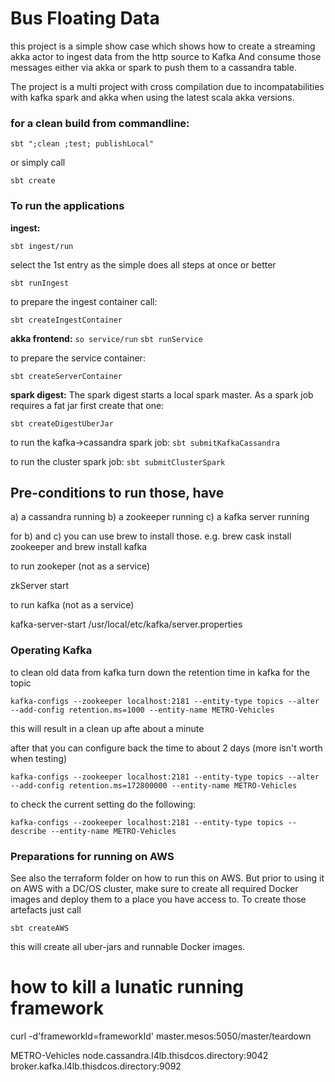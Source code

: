 # Bus Floating Data #

this project is a simple show case which shows how to create a streaming akka actor to ingest data from the http source to Kafka
And consume those messages either via akka or spark to push them to a cassandra table. 

The project is a multi project with cross compilation due to incompatabilities with kafka spark and akka when using the latest scala akka versions. 

### for a clean build from commandline:

`sbt ";clean ;test; publishLocal"`

or simply call 

`sbt create`

### To run the applications 

**ingest:** 

`sbt ingest/run`

select the 1st entry as the simple does all steps at once
or better 

`sbt runIngest`

to prepare the ingest container call: 

`sbt createIngestContainer`

**akka frontend:**
`so service/run`
`sbt runService`

to prepare the service container: 

`sbt createServerContainer`

**spark digest:**
The spark digest starts a local spark master. 
As a spark job requires a fat jar first create that one: 

`sbt createDigestUberJar`

to run the kafka->cassandra spark job:
`sbt submitKafkaCassandra`

to run the cluster spark job: 
`sbt submitClusterSpark`

## Pre-conditions to run those, have 

a) a cassandra running
b) a zookeeper running
c) a kafka server running

for b) and c) you can use brew to install those. 
e.g. brew cask install zookeeper and brew install kafka

to run zookeper (not as a service)

zkServer start


to run kafka (not as a service)

kafka-server-start /usr/local/etc/kafka/server.properties

### Operating Kafka

to clean old data from kafka turn down the retention time in kafka for the topic

`kafka-configs --zookeeper localhost:2181 --entity-type topics --alter --add-config retention.ms=1000 --entity-name METRO-Vehicles`
 
this will result in a clean up afte about a minute

after that you can configure back the time to about 2 days (more isn't worth when testing)

`kafka-configs --zookeeper localhost:2181 --entity-type topics --alter --add-config retention.ms=172800000 --entity-name METRO-Vehicles`

to check the current setting do the following: 

`kafka-configs --zookeeper localhost:2181 --entity-type topics --describe --entity-name METRO-Vehicles`


### Preparations for running on AWS

See also the terraform folder on how to run this on AWS. 
But prior to using it on AWS with a DC/OS cluster, make sure to 
create all required Docker images and deploy them to a place you have access to. 
To create those artefacts just call

`sbt createAWS`

this will create all uber-jars and runnable Docker images. 


# how to kill a lunatic running framework 

curl -d'frameworkId=frameworkId' master.mesos:5050/master/teardown


METRO-Vehicles node.cassandra.l4lb.thisdcos.directory:9042 broker.kafka.l4lb.thisdcos.directory:9092